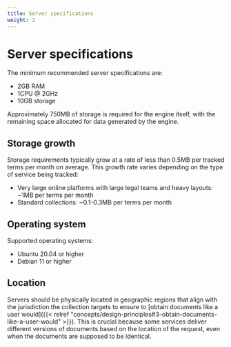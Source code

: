 ```yaml
---
title: Server specifications
weight: 2
---
```


# Server specifications

The minimum recommended server specifications are:

- 2GB RAM
- 1CPU @ 2GHz
- 10GB storage

Approximately 750MB of storage is required for the engine itself, with the remaining space allocated for data generated by the engine.

## Storage growth

Storage requirements typically grow at a rate of less than 0.5MB per tracked terms per month on average. This growth rate varies depending on the type of service being tracked:

- Very large online platforms with large legal teams and heavy layouts: ~1MB per terms per month
- Standard collections: ~0.1-0.3MB per terms per month

## Operating system

Supported operating systems:
- Ubuntu 20.04 or higher
- Debian 11 or higher

## Location

Servers should be physically located in geographic regions that align with the jurisdiction the collection targets to ensure to [obtain documents like a user would]({{< relref "concepts/design-principles#3-obtain-documents-like-a-user-would" >}}). This is crucial because some services deliver different versions of documents based on the location of the request, even when the documents are supposed to be identical.
